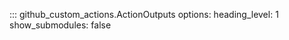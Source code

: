 ::: github_custom_actions.ActionOutputs
    options:
      heading_level: 1
      show_submodules: false
